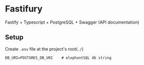 # Fastifury
Fastify + Typescript + PostgreSQL + Swagger (API documentation)

## Setup
Create `.env` file at the project's root(`./`) 
``` .env
DB_URI=POSTGRES_DB_URI    # elephantSQL db string
```

